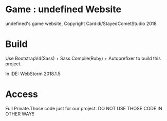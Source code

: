 # Game : undefined Website
undefined's game website,
Copyright Cardidi/StayedCometStudio 2018

# Build
Use BootstrapV4(Sass) + Sass Compile(Ruby) + Autoprefixer to build this project.

In IDE: WebStorm 2018.1.5 

# Access
Full Private.Those code just for our project.
DO NOT USE THOSE CODE IN OTHER WAY!!
